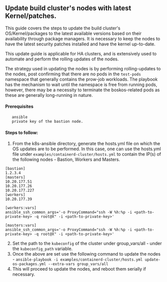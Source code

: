 ## Update build cluster's nodes with latest Kernel/patches.

This guide covers the steps to update the build cluster's OS/Kernel/packages to the latest available versions based
on their availability through package managers. It is necessary to keep the nodes to have the latest security patches
installed and have the kernel up-to-date.

This update guide is applicable for HA clusters, and is extensively used to automate and perform the rolling updates of
the nodes.

The strategy used in updating the nodes is by performing rolling-updates to the nodes, post confirming that there are no
pods in the `test-pods` namespace that generally contains the prow-job workloads. The playbook has the mechanism to wait
until the namespace is free from running pods, however, there may be a necessity to terminate the boskos-related pods
as these are generally long-running in nature.

#### Prerequisites
```
   ansible
   private key of the bastion node.
```

#### Steps to follow:
1. From the k8s-ansible directory, generate the hosts.yml file on which the OS updates are to be performed.
   In this case, one can use the hosts.yml file under `examples/containerd-cluster/hosts.yml` to contain the IP(s)
   of the following nodes - Bastion, Workers and Masters.
```
[bastion]
1.2.3.4
[masters]
10.20.177.51
10.20.177.26
10.20.177.227
[workers]
10.20.177.39

[workers:vars]
ansible_ssh_common_args='-o ProxyCommand="ssh -W %h:%p -i <path-to-private-key> -q root@X" -i <path-to-private-key>'

[masters:vars]
ansible_ssh_common_args='-o ProxyCommand="ssh -W %h:%p -i <path-to-private-key> -q root@X" -i <path-to-private-key>'
```
2. Set the path to the `kubeconfig` of the cluster under group_vars/all - under the `kubeconfig_path` variable.
3. Once the above are set use the following command to update the nodes - 
   `ansible-playbook -i examples/containerd-cluster/hosts.yml update-os-packages.yml --extra-vars group_vars/all`
4. This will proceed to update the nodes, and reboot them serially if necessary.
